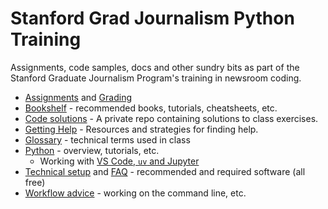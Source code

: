 # Stanford Grad Journalism Python Training

Assignments, code samples, docs and other sundry bits as part of the
Stanford Graduate Journalism Program's training in newsroom coding.

* [Assignments](assignments/README.md) and [Grading](assignments/grading.md)
* [Bookshelf](docs/bookshelf.md) - recommended books, tutorials, cheatsheets, etc.
* [Code solutions](https://github.com/zstumgoren/stanford-padj-23-solutions) - A private repo containing solutions to class exercises.
* [Getting Help](docs/getting_help.md) - Resources and strategies for finding help.
* [Glossary](docs/glossary.md) - technical terms used in class
* [Python](docs/python/README.md) - overview, tutorials, etc.
  * Working with [VS Code, `uv` and Jupyter](docs/python/vscode_projects.md)
* [Technical setup](docs/tech_setup.md) and [FAQ](docs/tech_faq.md) - recommended and required software (all free)
* [Workflow advice](docs/workflow_advice.md) - working on the command line, etc.
